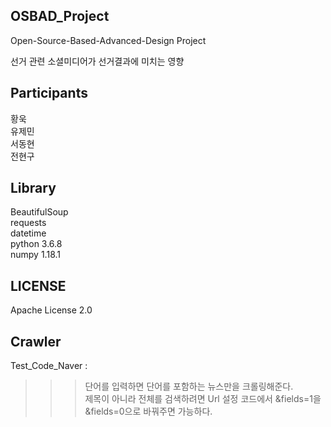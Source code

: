 ## OSBAD_Project
Open-Source-Based-Advanced-Design Project

선거 관련 소셜미디어가 선거결과에 미치는 영향

## Participants
황욱   
유제민   
서동현   
전현구   

## Library
BeautifulSoup   
requests   
datetime   
python 3.6.8   
numpy 1.18.1   

## LICENSE
Apache License 2.0   


## Crawler
Test_Code_Naver :   
>>>단어를 입력하면 단어를 포함하는 뉴스만을 크롤링해준다.   
>>>제목이 아니라 전체를 검색하려면 Url 설정 코드에서 &fields=1을 &fields=0으로 바꿔주면 가능하다. 
